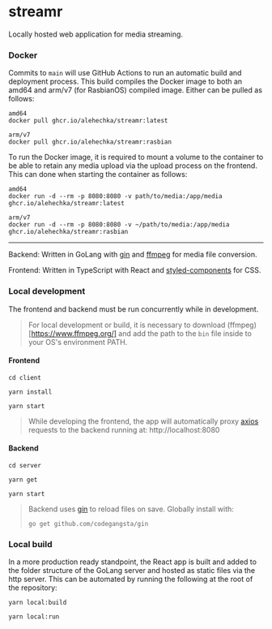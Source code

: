 # streamr

Locally hosted web application for media streaming.

### Docker

Commits to `main` will use GitHub Actions to run an automatic build and deployment process. This build compiles the Docker image to both an amd64 and arm/v7 (for RasbianOS) compiled image. Either can be pulled as follows:

```
amd64
docker pull ghcr.io/alehechka/streamr:latest

arm/v7
docker pull ghcr.io/alehechka/streamr:rasbian
```

To run the Docker image, it is required to mount a volume to the container to be able to retain any media upload via the upload process on the frontend. This can done when starting the container as follows:

```
amd64
docker run -d --rm -p 8080:8080 -v path/to/media:/app/media ghcr.io/alehechka/streamr:latest

arm/v7
docker run -d --rm -p 8080:8080 -v ~/path/to/media:/app/media ghcr.io/alehechka/streamr:rasbian
```

---

Backend: Written in GoLang with [gin](https://github.com/gin-gonic/gin) and [ffmpeg](https://www.ffmpeg.org/) for media file conversion.

Frontend: Written in TypeScript with React and [styled-components](https://styled-components.com/) for CSS.

### Local development

The frontend and backend must be run concurrently while in development.

> For local development or build, it is necessary to download (ffmpeg)[https://www.ffmpeg.org/] and add the path to the `bin` file inside to your OS's environment PATH.

#### Frontend

```
cd client

yarn install

yarn start
```

> While developing the frontend, the app will automatically proxy [axios](https://www.npmjs.com/package/axios) requests to the backend running at: http://localhost:8080

#### Backend

```
cd server

yarn get

yarn start
```

> Backend uses [gin](https://github.com/codegangsta/gin) to reload files on save. Globally install with:
>
> ```
> go get github.com/codegangsta/gin
> ```

### Local build

In a more production ready standpoint, the React app is built and added to the folder structure of the GoLang server and hosted as static files via the http server. This can be automated by running the following at the root of the repository:

```
yarn local:build

yarn local:run
```
